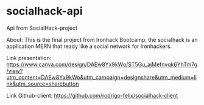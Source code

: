 # socialhack-api
Api from SocialHack-project

About: This is the final project from Ironhack Bootcamp, the socialhack is an application MERN that ready like a social network for Ironhackers.

Link presentation: https://www.canva.com/design/DAEw8Yx9kWo/ST5Gu_ajMefnvqk6YhTm7g/view?utm_content=DAEw8Yx9kWo&utm_campaign=designshare&utm_medium=link&utm_source=sharebutton

Link Github-client: https://github.com/rodrigo-felix/socialhack-client
